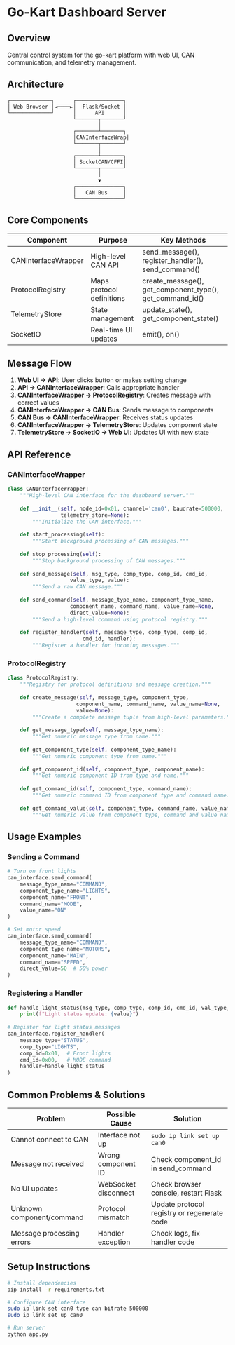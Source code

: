 <!-- LLM_CONTEXT
component: dashboard/server
purpose: Central control system with web UI and CAN communication
language: Python with Flask and SocketIO
key_classes: 
  - CANInterfaceWrapper: High-level CAN communication
  - ProtocolRegistry: Protocol message mapping
  - TelemetryStore: State storage
communication: Sends commands to components, receives status updates
-->

# Go-Kart Dashboard Server

## Overview
Central control system for the go-kart platform with web UI, CAN communication, and telemetry management.

## Architecture
<!-- LLM_CODE_MARKER: architecture -->
```
┌─────────────┐      ┌───────────────┐
│ Web Browser │◄────►│  Flask/Socket │
└─────────────┘      │      API      │
                     └───────┬───────┘
                             │
                     ┌───────┴───────┐
                     │CANInterfaceWrap│
                     └───────┬───────┘
                             │
                     ┌───────┴───────┐
                     │ SocketCAN/CFFI│
                     └───────┬───────┘
                             │
                             ▼
                     ┌───────────────┐
                     │   CAN Bus     │
                     └───────────────┘
```
<!-- LLM_CODE_MARKER_END -->

## Core Components
<!-- LLM_CODE_MARKER: core_components -->
| Component | Purpose | Key Methods |
|-----------|---------|-------------|
| CANInterfaceWrapper | High-level CAN API | send_message(), register_handler(), send_command() |
| ProtocolRegistry | Maps protocol definitions | create_message(), get_component_type(), get_command_id() |
| TelemetryStore | State management | update_state(), get_component_state() |
| SocketIO | Real-time UI updates | emit(), on() |
<!-- LLM_CODE_MARKER_END -->

## Message Flow
<!-- LLM_CODE_MARKER: message_flow -->
1. **Web UI → API**: User clicks button or makes setting change
2. **API → CANInterfaceWrapper**: Calls appropriate handler
3. **CANInterfaceWrapper → ProtocolRegistry**: Creates message with correct values
4. **CANInterfaceWrapper → CAN Bus**: Sends message to components 
5. **CAN Bus → CANInterfaceWrapper**: Receives status updates
6. **CANInterfaceWrapper → TelemetryStore**: Updates component state
7. **TelemetryStore → SocketIO → Web UI**: Updates UI with new state
<!-- LLM_CODE_MARKER_END -->

## API Reference

### CANInterfaceWrapper
<!-- LLM_API_BOUNDARY: CANInterfaceWrapper -->
```python
class CANInterfaceWrapper:
    """High-level CAN interface for the dashboard server."""
    
    def __init__(self, node_id=0x01, channel='can0', baudrate=500000, 
                 telemetry_store=None):
        """Initialize the CAN interface."""
        
    def start_processing(self):
        """Start background processing of CAN messages."""
        
    def stop_processing(self):
        """Stop background processing of CAN messages."""
        
    def send_message(self, msg_type, comp_type, comp_id, cmd_id, 
                    value_type, value):
        """Send a raw CAN message."""
        
    def send_command(self, message_type_name, component_type_name, 
                    component_name, command_name, value_name=None, 
                    direct_value=None):
        """Send a high-level command using protocol registry."""
        
    def register_handler(self, message_type, comp_type, comp_id, 
                        cmd_id, handler):
        """Register a handler for incoming messages."""
```
<!-- LLM_API_END -->

### ProtocolRegistry
<!-- LLM_API_BOUNDARY: ProtocolRegistry -->
```python
class ProtocolRegistry:
    """Registry for protocol definitions and message creation."""
    
    def create_message(self, message_type, component_type, 
                      component_name, command_name, value_name=None, 
                      value=None):
        """Create a complete message tuple from high-level parameters."""
        
    def get_message_type(self, message_type_name):
        """Get numeric message type from name."""
        
    def get_component_type(self, component_type_name):
        """Get numeric component type from name."""
        
    def get_component_id(self, component_type, component_name):
        """Get numeric component ID from type and name."""
        
    def get_command_id(self, component_type, command_name):
        """Get numeric command ID from component type and command name."""
        
    def get_command_value(self, component_type, command_name, value_name):
        """Get numeric value from component type, command and value names."""
```
<!-- LLM_API_END -->

## Usage Examples
<!-- LLM_CODE_MARKER: usage_examples -->
### Sending a Command
```python
# Turn on front lights
can_interface.send_command(
    message_type_name="COMMAND", 
    component_type_name="LIGHTS",
    component_name="FRONT", 
    command_name="MODE",
    value_name="ON"
)

# Set motor speed
can_interface.send_command(
    message_type_name="COMMAND", 
    component_type_name="MOTORS",
    component_name="MAIN", 
    command_name="SPEED",
    direct_value=50  # 50% power
)
```

### Registering a Handler
```python
def handle_light_status(msg_type, comp_type, comp_id, cmd_id, val_type, value):
    print(f"Light status update: {value}")
    
# Register for light status messages
can_interface.register_handler(
    message_type="STATUS",
    comp_type="LIGHTS",
    comp_id=0x01,  # Front lights
    cmd_id=0x00,   # MODE command
    handler=handle_light_status
)
```
<!-- LLM_CODE_MARKER_END -->

## Common Problems & Solutions
<!-- LLM_CODE_MARKER: troubleshooting -->
| Problem | Possible Cause | Solution |
|---------|----------------|----------|
| Cannot connect to CAN | Interface not up | `sudo ip link set up can0` |
| Message not received | Wrong component ID | Check component_id in send_command |
| No UI updates | WebSocket disconnect | Check browser console, restart Flask |
| Unknown component/command | Protocol mismatch | Update protocol registry or regenerate code |
| Message processing errors | Handler exception | Check logs, fix handler code |
<!-- LLM_CODE_MARKER_END -->

## Setup Instructions
```bash
# Install dependencies
pip install -r requirements.txt

# Configure CAN interface
sudo ip link set can0 type can bitrate 500000
sudo ip link set up can0

# Run server
python app.py
``` 